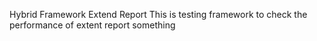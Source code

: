 Hybrid Framework Extend Report
This is testing framework to check the performance of extent report
something
